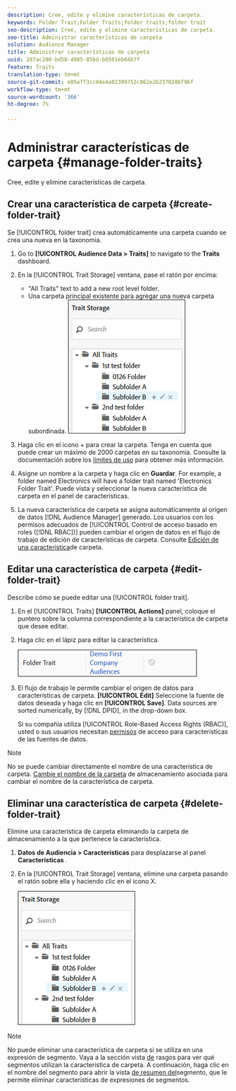 ```yaml
---
description: Cree, edite y elimine características de carpeta.
keywords: Folder Trait;Folder Traits;folder traits;folder trait
seo-description: Cree, edite y elimine características de carpeta.
seo-title: Administrar características de carpeta
solution: Audience Manager
title: Administrar características de carpeta
uuid: 287ac280-bd58-4985-85bd-b6501eb64b7f
feature: Traits
translation-type: tm+mt
source-git-commit: e05eff3cc04e4a82399752c862e2b2370286f96f
workflow-type: tm+mt
source-wordcount: '366'
ht-degree: 7%

---
```



# Administrar características de carpeta {#manage-folder-traits}

Cree, edite y elimine características de carpeta.

## Crear una característica de carpeta {#create-folder-trait}

Se [!UICONTROL folder trait] crea automáticamente una carpeta cuando se crea una nueva en la taxonomía.

<!-- create-folder-trait.xml -->

1. Go to **[!UICONTROL Audience Data > Traits]** to navigate to the **Traits** dashboard.
1. En la [!UICONTROL Trait Storage] ventana, pase el ratón por encima:

   * &quot;All Traits&quot; text to add a new root level folder.
   * Una carpeta principal existente para agregar una nueva carpeta subordinada.
   ![](assets/folder_traits_create.PNG)

1. Haga clic en el icono + para crear la carpeta. Tenga en cuenta que puede crear un máximo de 2000 carpetas en su taxonomía. Consulte la documentación sobre los [límites de uso](../../features/administration/usage-limits.md) para obtener más información.
1. Asigne un nombre a la carpeta y haga clic en **Guardar**. For example, a folder named Electronics will have a folder trait named &#39;Electronics Folder Trait&#39;. Puede vista y seleccionar la nueva característica de carpeta en el panel de características.
1. La nueva característica de carpeta se asigna automáticamente al origen de datos [!DNL Audience Manager] generado. Los usuarios con los permisos adecuados de [!UICONTROL Control de acceso basado en roles ([!DNL RBAC])] pueden cambiar el origen de datos en el flujo de trabajo de edición de características de carpeta. Consulte [Edición de una característica](../../features/traits/manage-folder-traits.md#edit-folder-trait)de carpeta.

## Editar una característica de carpeta {#edit-folder-trait}

Describe cómo se puede editar una [!UICONTROL folder trait].

<!-- edit-folder-trait.xml -->

1. En el [!UICONTROL Traits] **[!UICONTROL Actions]** panel, coloque el puntero sobre la columna correspondiente a la característica de carpeta que desee editar.
1. Haga clic en el lápiz para editar la característica.

   ![](assets/folder_traits_edit_border.png)

1. El flujo de trabajo le permite cambiar el origen de datos para características de carpeta. **[!UICONTROL Edit]** Seleccione la fuente de datos deseada y haga clic en **[!UICONTROL Save]**. Data sources are sorted numerically, by [!DNL DPID], in the drop-down box.

   Si su compañía utiliza [!UICONTROL Role-Based Access Rights (RBAC)], usted o sus usuarios necesitan [permisos](../../features/traits/about-folder-traits.md#role-based-access-controls) de acceso para características de las fuentes de datos.

>[!NOTE]
>
>No se puede cambiar directamente el nombre de una característica de carpeta. [Cambie el nombre de la carpeta](../../features/traits/trait-storage.md#rename-delete-trait-storage-folder) de almacenamiento asociada para cambiar el nombre de la característica de carpeta.

## Eliminar una característica de carpeta {#delete-folder-trait}

Elimine una característica de carpeta eliminando la carpeta de almacenamiento a la que pertenece la característica.

<!-- delete-folder-trait.xml -->

1. **Datos de Audiencia > Características** para desplazarse al panel **Características** .
1. En la [!UICONTROL Trait Storage] ventana, elimine una carpeta pasando el ratón sobre ella y haciendo clic en el icono X.

   ![Resultado del paso](assets/folder_traits_create.PNG)

>[!NOTE]
>
>No puede eliminar una característica de carpeta si se utiliza en una expresión de segmento. Vaya a la sección vista [de](../../features/traits/trait-details-page.md) rasgos para ver qué segmentos utilizan la característica de carpeta. A continuación, haga clic en el nombre del segmento para abrir la vista [de resumen del](../../features/segments/segment-summary-view.md)segmento, que le permite eliminar características de expresiones de segmentos.